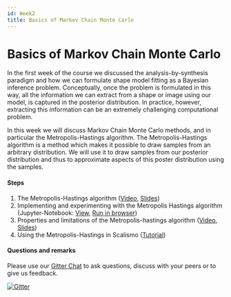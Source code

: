 ```yaml
---
id: Week2
title: Basics of Markov Chain Monte Carlo
---
```


# Basics of Markov Chain Monte Carlo

In the first week of the course we discussed the analysis-by-synthesis paradigm and how we can formulate shape model fitting as a Bayesian inference problem. Conceptually, once the problem is formulated in this way, all the information we can extract from a shape or image using our model, is captured in the posterior distribution. In practice, however, extracting this information can be an extremely challenging computational problem. 

In this week we will discuss Markov Chain Monte Carlo methods, and in particular the Metropolis-Hastings algorithm. The Metropolis-Hastings algorithm is a method which makes it possible to draw samples from an arbitrary distribution. We will use it to draw samples from our posterior distribution and thus to approximate aspects of this poster distribution using the samples. 

#### Steps
1. The Metropolis-Hastings algorithm ([Video](https://tube.switch.ch/videos/zxTAQ2uF7B), [Slides](slides/metropolis-hastings.pdf))
2. Implementing and experimenting with the Metropolis Hastings algorithm (Jupyter-Notebook: [View](https://nbviewer.jupyter.org/github/unibas-marcelluethi/probabilistic-shape-modelling-notebooks/blob/master/notebooks/Metropolis.ipynb),  [Run in browser](https://mybinder.org/v2/gh/unibas-marcelluethi/probabilistic-shape-modelling-notebooks/master?filepath=notebooks/Metropolis.ipynb))
3. Properties and limitations of the Metropolis-hastings algorithm  ([Video](https://tube.switch.ch/videos/Kv2FpCrKPG), [Slides](slides/properties-mh.pdf))
4. Using the Metropolis-Hastings in Scalismo ([Tutorial](https://scalismo.org/docs/tutorials/tutorial14))
<!-- 5. Posterior predictive checks ([Tutorial](tobedone))
-->

#### Questions and remarks


Please use our [Gitter Chat](https://gitter.im/unibas-gravis/pmm-2021?utm_source=share-link&utm_medium=link&utm_campaign=share-link) to ask questions, discuss with your peers or to give us feedback. 

[![Gitter](https://badges.gitter.im/unibas-gravis/pmm-2021.svg)](https://gitter.im/unibas-gravis/pmm-2021?utm_source=badge&utm_medium=badge&utm_campaign=pr-badge)


